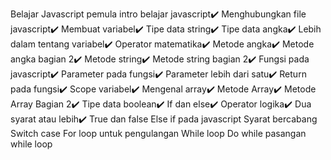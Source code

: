 Belajar Javascript pemula
intro belajar javascript✔️
Menghubungkan file javascript✔️
Membuat variabel✔️
Tipe data string✔️
Tipe data angka✔️
Lebih dalam tentang variabel✔️
Operator matematika✔️
Metode angka✔️
Metode angka bagian 2✔️
Metode string✔️
Metode string bagian 2✔️
Fungsi pada javascript✔️
Parameter pada fungsi✔️
Parameter lebih dari satu✔️
Return pada fungsi✔️
Scope variabel✔️
Mengenal array✔️
Metode Array✔️
Metode Array Bagian 2✔️
Tipe data boolean✔️
If dan else✔️
Operator logika✔️
Dua syarat atau lebih✔️
True dan false
Else if pada javascript
Syarat bercabang
Switch case
For loop untuk pengulangan
While loop
Do while pasangan while loop
